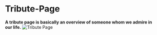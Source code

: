 # Tribute-Page
**A tribute page is basically an overview of someone whom we admire in our life.**
![Tribute Page](attachment:tribute.png)



